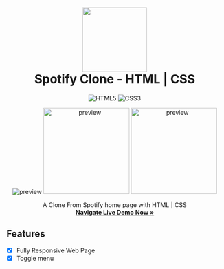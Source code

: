 <div align="center">

<h1 align="center">
    <img src="https://i.imgur.com/SvvlmxY.png" width="150">
    <br />
    Spotify Clone - HTML | CSS
</h1>

![HTML5](https://img.shields.io/badge/html5-%23E34F26.svg?style=for-the-badge&logo=html5&logoColor=white)
![CSS3](https://img.shields.io/badge/css3-%231572B6.svg?style=for-the-badge&logo=css3&logoColor=white)



<div align="center">
      <img src="https://i.imgur.com/f3iLn2b.jpg" alt="preview" />
      <img src="https://i.imgur.com/j3WHQjV.png" alt="preview" width="200px" />
      <img src="https://i.imgur.com/wTQFgvo.png" alt="preview" width="200px" />
</div>

<p align="center">
      A Clone From Spotify home page with HTML | CSS
    <br />
    <a 
      href="https://marceleeller.github.io/spotify-clone/">
      <strong>Navigate Live Demo Now »</strong>
    </a>
  </p>

</div>

## Features
- [x] Fully Responsive Web Page
- [x] Toggle menu